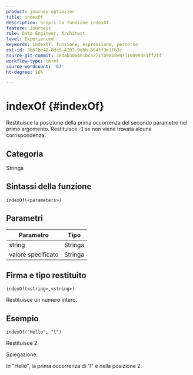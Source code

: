 ```yaml
---
product: journey optimizer
title: indexOf
description: Scopri la funzione indexOf
feature: Journeys
role: Data Engineer, Architect
level: Experienced
keywords: indexOf, funzione, espressione, percorso
exl-id: 3b57be48-8dc5-4207-9ebb-664ff3e1fb3c
source-git-commit: 383ab306401bc52717a9818e871100993e1ff2ff
workflow-type: tm+mt
source-wordcount: '67'
ht-degree: 16%

---
```


# indexOf {#indexOf}

Restituisce la posizione della prima occorrenza del secondo parametro nel primo argomento. Restituisce -1 se non viene trovata alcuna corrispondenza.

## Categoria

Stringa

## Sintassi della funzione

`indexOf(<parameters>)`

## Parametri

| Parametro | Tipo |
|-----------|------------------|
| string | Stringa |
| valore specificato | Stringa |

## Firma e tipo restituito

`indexOf(<string>,<string>)`

Restituisce un numero intero.

## Esempio

`indexOf("Hello", "l")`

Restituisce 2.

Spiegazione:

In &quot;Hello&quot;, la prima occorrenza di &quot;l&quot; è nella posizione 2.

